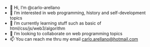 - 👋 Hi, I’m @carlo-arellano
- 👀 I’m interested in web programming, history and self-development topics
- 🌱 I’m currently learning stuff such as basic of html/css/js/web3/algorithm
- 💞️ I’m looking to collaborate on web programming topics
- 📫 You can reach me thru my email carlo.arellano@hotmail.com

<!---
carlo-arellano/carlo-arellano is a ✨ special ✨ repository because its `README.md` (this file) appears on your GitHub profile.
You can click the Preview link to take a look at your changes.
--->
